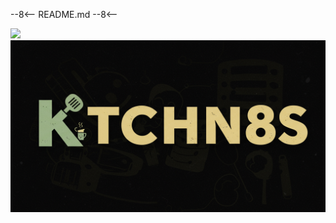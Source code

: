 <!-- markdownlint-disable-next-line MD041 -->
--8<--
README.md
--8<--

<div class="banner-image-wrapper">
  <img class="banner-image" src="https://images.unsplash.com/photo-1506809597993-2bfd54686d37?q=80&w=2073&auto=format&fit=crop&ixlib=rb-4.1.0&ixid=M3wxMjA3fDB8MHxwaG90by1wYWdlfHx8fGVufDB8fHx8fA%3D%3D" style="object-position: 50% 50%; height: 300px;">
</div>

<div class="logo-image-wrapper">
  <a class="logo-image" href="https://github.com/serpro69/Ktchn8s">
    <img class="logo-image" src="assets/images/logo/image_6.png"/>
  </a>
</div>
